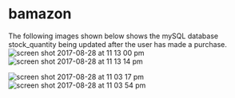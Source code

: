 # bamazon
The following images shown below shows the mySQL database stock_quantity being updated after the user has made a purchase. <br>
![screen shot 2017-08-28 at 11 13 00 pm](https://user-images.githubusercontent.com/28886343/29832151-180bfffc-8c9c-11e7-9f66-26662cfb4f04.png)<br>
![screen shot 2017-08-28 at 11 13 14 pm](https://user-images.githubusercontent.com/28886343/29832233-6293b538-8c9c-11e7-9874-ef04f79a1298.png)


![screen shot 2017-08-28 at 11 03 17 pm](https://user-images.githubusercontent.com/28886343/29832240-67533fda-8c9c-11e7-9bc5-bd0d693440ea.png)<br>
![screen shot 2017-08-28 at 11 03 54 pm](https://user-images.githubusercontent.com/28886343/29832249-6bb157ce-8c9c-11e7-8997-35087d17a13e.png)
